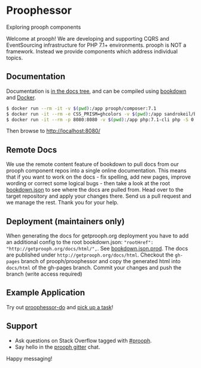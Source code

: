 # Proophessor 
Exploring prooph components

Welcome at prooph! We are developing and supporting CQRS and EventSourcing infrastructure for PHP 7.1+ environments.
prooph is NOT a framework. Instead we provide components which address individual topics.

## Documentation

Documentation is [in the docs tree](docs/), and can be compiled using [bookdown](http://bookdown.io) and [Docker](https://www.docker.com/).

```bash
$ docker run --rm -it -v $(pwd):/app prooph/composer:7.1
$ docker run -it --rm -e CSS_PRISM=ghcolors -v $(pwd):/app sandrokeil/bookdown:develop docs/bookdown.json
$ docker run -it --rm -p 8080:8080 -v $(pwd):/app php:7.1-cli php -S 0.0.0.0:8080 -t /app/docs/html
```

Then browse to [http://localhost:8080/](http://localhost:8080/)

## Remote Docs

We use the remote content feature of bookdown to pull docs from our prooph component repos into a single online documentation.
This means that if you want to work on the docs - fix spelling, add new pages, improve wording or correct some logical bugs - 
then take a look at the root [bookdown.json](docs/bookdown.json) to see where the docs are pulled from. Head over to the target
repository and apply your changes there. Send us a pull request and we manage the rest. Thank you for your help.

## Deployment (maintainers only)

When generating the docs for getprooph.org deployment you have to add an additional config to the root bookdown.json:
`"rootHref": "http://getprooph.org/docs/html/",`. See [bookdown.json.prod](docs/bookdown.json.prod).
The docs are published under `http://getprooph.org/docs/html`. Checkout the `gh-pages` branch of prooph/proophessor and
copy the generated html into `docs/html` of the gh-pages branch. Commit your changes and push the branch (write access required)

## Example Application

Try out [proophessor-do](https://github.com/prooph/proophessor-do) and [pick up a task](https://github.com/prooph/proophessor-do#learning-by-doing)!

## Support

- Ask questions on Stack Overflow tagged with [#prooph](https://stackoverflow.com/questions/tagged/prooph).
- Say hello in the [prooph gitter](https://gitter.im/prooph/improoph) chat.

Happy messaging!
